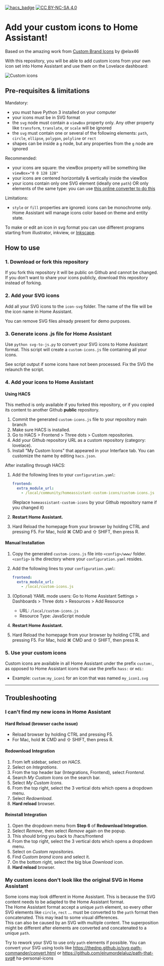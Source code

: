 
[![hacs_badge](https://img.shields.io/badge/HACS-Integration-41BDF5.svg)](https://github.com/hacs/integration)
[![CC BY-NC-SA 4.0][cc-by-nc-sa-shield]][cc-by-nc-sa]

[cc-by-nc-sa]: http://creativecommons.org/licenses/by-nc-sa/4.0/
[cc-by-nc-sa-image]: https://licensebuttons.net/l/by-nc-sa/4.0/88x31.png
[cc-by-nc-sa-shield]: https://img.shields.io/badge/License-CC%20BY--NC--SA%204.0-lightgrey.svg

# Add your custom icons to Home Assistant!

Based on the amazing work from [Custom Brand Icons](https://github.com/elax46/custom-brand-icons) by @elax46 

With this repository, you will be able to add custom icons from your own icon set into Home Assistant and use them on the Lovelace dashboard:

![Custom icons](https://raw.githubusercontent.com/mathoudebine/homeassistant-custom-icons/main/custom-icons.png)

## Pre-requisites & limitations

Mandatory:
* you must have Python 3 installed on your computer
* your icons must be in SVG format
* the `svg` node must contain a `viewBox` property only. Any other property like `transform`, `translate`, or `scale` will be ignored
* the `svg` must contain one or several of the following elements: `path`, `circle`, `ellipse`, `polygon`, `polyline` or `rect`
* shapes can be inside a `g` node, but any properties from the `g` node are ignored

Recommended:
* your icons are square: the viewBox property will be something like `viewBox="0 0 128 128"`
* your icons are centered horizontally & vertically inside the viewBox
* your icons contain only one SVG element (ideally one `path`) OR only elements of the same type: you can use [this online converter to do this](https://thednp.github.io/svg-path-commander/convert.html)

Limitations:
* `style` or `fill` properties are ignored: icons can be monochrome only. Home Assistant will manage icons color based on theme and entity state.

To make or edit an icon in svg format you can use different programs starting from illustrator, inkview, or [Inkscape](https://inkscape.org/).

## How to use

### 1. Download or fork this repository

If you fork this repository it will be public on Github and cannot be changed. 
If you don't want to share your icons publicly, download this repository instead of forking.

### 2. Add your SVG icons

Add all your SVG icons to the `icon-svg` folder. The name of the file will be the icon name in Home Assistant.

You can remove SVG files already present for demo purposes.

### 3. Generate icons .js file for Home Assistant

Use `python svg-to-js.py` to convert your SVG icons to Home Assistant format. This script will create a `custom-icons.js` file containing all your icons.

See script output if some icons have not been processed. Fix the SVG the relaunch the script.

### 4. Add your icons to Home Assistant

#### Using HACS

This method is only available if you forked this repository, or if you copied its content to another Github **public** repository.

1. Commit the generated `custom-icons.js` file to your repository main branch
2. Make sure HACS is installed.
3. Go to HACS > Frontend > Three dots > Custom repositories.
4. Add your Github repository URL as a custom repository (category: lovelace).
5. Install "My Custom Icons" that appeared in your Interface tab. You can customize the name by editing `hacs.json`.

After installing through HACS:
1. Add the following lines to your `configuration.yaml`:

    ```yaml
    frontend:
      extra_module_url:
        - /local/community/homeassistant-custom-icons/custom-icons.js
    ```
   (Replace `homeassistant-custom-icons` by your Github repository name if you changed it)

2. **Restart Home Assistant.**

3. Hard Reload the homepage from your browser by holding CTRL and pressing F5. For Mac, hold ⌘ CMD and ⇧ SHIFT, then press R.

#### Manual Installation

1. Copy the generated `custom-icons.js` file into `<config>/www/` folder. `<config>` is the directory where your `configuration.yaml` resides.

2. Add the following lines to your `configuration.yaml`:

    ```yaml
    frontend:
      extra_module_url:
        - /local/custom-icons.js
    ```

3. (Optional) YAML mode users: Go to Home Assistant Settings > Dashboards > Three dots > Resources > Add Resource  
   * URL: `/local/custom-icons.js`  
   * Resource Type: JavaScript module  

4. **Restart Home Assistant.**

5. Hard Reload the homepage from your browser by holding CTRL and pressing F5. For Mac, hold ⌘ CMD and ⇧ SHIFT, then press R.

### 5. Use your custom icons

Custom icons are available in all Home Assistant under the prefix `custom:`, as opposed to Home Assistant icons that use the prefix `hass:` or `mdi:`
- Example: `custom:my_icon1` for an icon that was named `my_icon1.svg`

---
## Troubleshooting

### I can't find my new icons in Home Assistant

#### Hard Reload (browser cache issue)
- Reload browser by holding CTRL and pressing F5.
- For Mac, hold ⌘ CMD and ⇧ SHIFT, then press R.

#### Redownload Integration
1. From left sidebar, select on *HACS*.
2. Select on *Integrations*.
3. From the top header bar (Integrations, Frontend), select *Frontend*.
4. Search *My Custom Icons* on the search bar.
5. Select *My Custom Icons*.
6. From the top right, select the 3 vertical dots which opens a dropdown menu.
7. Select *Redownload*.
8. **Hard reload** browser.

#### Reinstall Integration
1. Open the dropdown menu from **Step 6** of **Redownload Integration**.
2. Select *Remove*, then select *Remove* again on the popup.
3. This should bring you back to /hacs/frontend
4. From the top right, select the 3 vertical dots which opens a dropdown menu.
5. Select on *Custom repositories*.
6. Find *Custom brand icons* and select it.
7. On the bottom right, select the big blue *Download* icon.
8. **Hard reload** browser.

### My custom icons don't look like the original SVG in Home Assistant

Some icons may look different in Home Assistant. This is because the SVG content needs to be adapted to the Home Assistant format.  
The Home Assistant format accept a unique `path` element, so every other SVG elements like `circle`, `rect` ... must be converted to the `path` format then concatenated. This may lead to some visual differences.  
This can also be caused by an SVG with multiple content. The superposition might be different after elements are converted and concatenated to a unique `path`.

Try to rework your SVG to use only `path` elements if possible.
You can convert your SVG using tools like https://thednp.github.io/svg-path-commander/convert.html or https://github.com/elrumordelaluz/path-that-svg# ha-personal-icons
